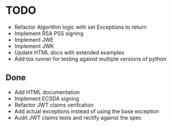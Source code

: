 # TODO

* Refactor Algorithm logic with set Exceptions to return
* Implement RSA PSS signing
* Implement JWE
* Implement JWK
* Update HTML docs with extended examples
* Add tox runner for testing against multiple versions of python


## Done

* Add HTML documentation
* Implement ECSDA signing
* Refactor JWT claims verifcation
* Add actual exceptions instead of using the base exception
* Audit JWT claims tests and rectify against the spec
